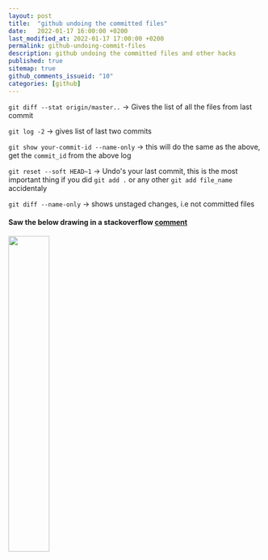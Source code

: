 ```yaml
---
layout: post
title:  "github undoing the committed files"
date:   2022-01-17 16:00:00 +0200
last_modified_at: 2022-01-17 17:00:00 +0200
permalink: github-undoing-commit-files
description: github undoing the committed files and other hacks
published: true
sitemap: true
github_comments_issueid: "10"
categories: [github]  
---
```


`git diff --stat origin/master..` -> Gives the list of all the files from last commit 

`git log -2` -> gives list of last two commits


`git show your-commit-id --name-only` -> this will do the same as the above, get the `commit_id` from the above log 

`git reset --soft HEAD~1` -> Undo's your last commit, this is the most important thing if you did `git add .` or any other `git add file_name` accidentaly

`git diff --name-only` -> shows unstaged changes, i.e not committed files


#### Saw the below drawing in a stackoverflow [comment](https://stackoverflow.com/questions/35978550/how-to-show-uncommitted-changes-in-git-and-some-git-diffs-in-detail)

<img src="https://i.stack.imgur.com/Ev0z9.jpg" style="width: 40%; height: 40%"/>

